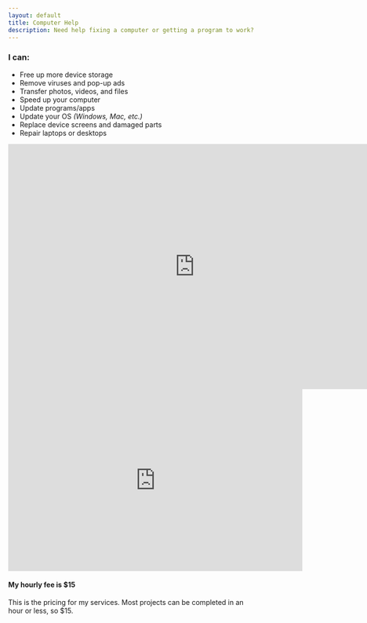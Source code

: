 ```yaml
---
layout: default
title: Computer Help
description: Need help fixing a computer or getting a program to work? Fill out the form below and I'll get back to you
---
```

<h3>I can:</h3>
<ul>
	<li>Free up more device storage</li>
	<li>Remove viruses and pop-up ads</li>
	<li>Transfer photos, videos, and files</li>
	<li>Speed up your computer</li>
	<li>Update programs/apps</li>
	<li>Update your OS <i>(Windows, Mac, etc.)</i></li>
	<li>Replace device screens and damaged parts</li>
	<li>Repair laptops or desktops</li>
</ul>

<iframe src="https://docs.google.com/forms/d/e/1FAIpQLSct5q13eWJSEIgC4iU7EtDqvS-kDe1Jwks-VxT4rCQyp_pyJA/viewform?embedded=true" width="760" height="500" frameborder="0" marginheight="0" marginwidth="0">Loading...</iframe>
<div class="row">
<iframe src="https://docs.google.com/spreadsheets/d/e/2CAIWO3en-wnfbSTVDGSNWpBpZQz_eb4E1GSH9rQMZKE__OC6VIWadvxHZbeq_8ZkDWd7eGVVCopcJD3COXA/gviz/chartiframe?authuser=0&oid=1692254674" width="600" height="371" frameborder="0" marginheight="0" marginwidth="0">Loading...</iframe>

<h4>My hourly fee is $15</h4>
<p>This is the pricing for my services. Most projects can be completed in an hour or less, so $15.</p>
</div>
